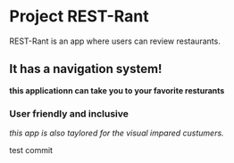 # Project REST-Rant

REST-Rant is an app where users can review restaurants.

## It has a navigation system!
 **this applicationn can take you to your favorite resturants**

### User friendly and inclusive
_this app is also taylored for the visual impared custumers._


test commit